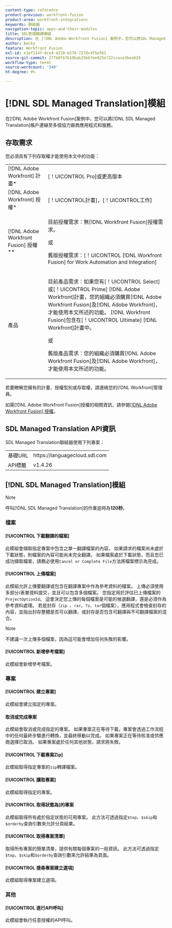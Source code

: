 ```yaml
---
content-type: reference
product-previous: workfront-fusion
product-area: workfront-integrations
keywords: 聯結器
navigation-topic: apps-and-their-modules
title: SDL管理翻譯模組
description: 在 [!DNL Adobe Workfront Fusion] 案例中，您可以將SDL Managed Translation帳戶連線至多個協力廠商應用程式和服務。
author: Becky
feature: Workfront Fusion
exl-id: e1ef114f-8ce4-4210-b176-727dc4f5e561
source-git-commit: 27fb07b7b19bab25bb7ee925e722ccace3bea628
workflow-type: tm+mt
source-wordcount: '549'
ht-degree: 0%

---
```


# [!DNL SDL Managed Translation]模組

在[!DNL Adobe Workfront Fusion]案例中，您可以將[!DNL SDL Managed Translation]帳戶連線至多個協力廠商應用程式和服務。

## 存取需求

您必須具有下列存取權才能使用本文中的功能：

<table style="table-layout:auto"> 
 <col> 
 <col> 
 <tbody> 
  <tr> 
   <td role="rowheader">[!DNL Adobe Workfront] 計畫*</td>
  <td> <p>[！UICONTROL Pro]或更高版本</p> </td>
  </tr> 
  <tr data-mc-conditions=""> 
   <td role="rowheader">[!DNL Adobe Workfront] 授權*</td>
   <td> <p>[！UICONTROL計畫]，[！UICONTROL工作]</p> </td> 
  </tr> 
  <tr> 
   <td role="rowheader">[!DNL Adobe Workfront Fusion] 授權**</td> 
   <td>
   <p>目前授權需求：無[!DNL Workfront Fusion]授權需求。</p>
   <p>或</p>
   <p>舊版授權需求：[！UICONTROL [!DNL Workfront Fusion] for Work Automation and Integration] </p>
   </td> 
  </tr> 
  <tr> 
   <td role="rowheader">產品</td> 
   <td>
   <p>目前產品需求：如果您有[！UICONTROL Select]或[！UICONTROL Prime] [!DNL Adobe Workfront]計畫，您的組織必須購買[!DNL Adobe Workfront Fusion]及[!DNL Adobe Workfront]，才能使用本文所述的功能。 [!DNL Workfront Fusion]包含在[！UICONTROL Ultimate] [!DNL Workfront]計畫中。</p>
   <p>或</p>
   <p>舊版產品需求：您的組織必須購買[!DNL Adobe Workfront Fusion]及[!DNL Adobe Workfront]，才能使用本文所述的功能。</p>
   </td> 
  </tr> 
 </tbody> 
</table>

若要瞭解您擁有的計畫、授權型別或存取權，請連絡您的[!DNL Workfront]管理員。

如需[!DNL Adobe Workfront Fusion]授權的相關資訊，請參閱[[!DNL Adobe Workfront Fusion] 授權](../../workfront-fusion/get-started/license-automation-vs-integration.md)。

## SDL Managed Translation API資訊

SDL Managed Translation聯結器使用下列專案：

<table style="table-layout:auto"> 
 <col> 
 <col> 
 <tbody> 
  <tr> 
   <td role="rowheader">基礎URL</td> 
   <td>https://languagecloud.sdl.com</td> 
  </tr>
  <tr> 
   <td role="rowheader">API標籤</td> 
   <td>v1.4.26</td> 
  </tr>
 </tbody> 
 </table>

## [!DNL SDL Managed Translation]模組

>[!NOTE]
>
>呼叫[!DNL SDL Managed Translation]的作業逾時為&#x200B;**120秒**。

### 檔案

#### [!UICONTROL 下載翻譯的檔案]

此模組會擷取指定專案中包含之單一翻譯檔案的內容。 如果請求的檔案尚未處於下載狀態，則檔案的內容可能尚未完全翻譯。 如果檔案處於下載狀態，而且您已成功擷取檔案，請務必使用`Cancel or Complete File`方法將檔案標示為完成。

#### [!UICONTROL 上傳檔案]

此模組允許上傳要翻譯或包含在翻譯專案中作為參考資料的檔案。 上傳必須使用多部分/表單資料提交，並且可以包含多個檔案。 您指定用於評估已上傳檔案的`ProjectOptionId`。 這會決定您上傳的每個檔案是可能的候選翻譯，還是必須作為參考資料處理。 若是封存（`zip `、`rar`、`7z`、`tar`個檔案），應用程式會檢查封存的內容，並指出封存整體是否可以翻譯，或封存是否包含可翻譯與不可翻譯檔案的混合。

>[!NOTE]
>
>不建議一次上傳多個檔案，因為這可能會增加任何失敗的影響。

#### [!UICONTROL 新增參考檔案]

此模組會新增參考檔案。

### 專案

#### [!UICONTROL 建立專案]

此模組會建立指定的專案。

#### 取消或完成專案

此模組會取消或完成指定的專案。 如果專案正在等待下載，專案會透過工作流程中的任何最終步驟進行轉換，並最終移動以完成。 如果專案正在等待核准或供應商選擇已取消。 如果專案處於任何其他狀態，請求將失敗。

#### [!UICONTROL 下載專案Zip]

此模組取得指定專案的`zip`轉譯檔案。

#### [!UICONTROL 讀取專案]

此模組取得指定的專案。

#### [!UICONTROL 取得狀態為]的專案

此模組取得所有處於指定狀態的可用專案。 此方法可透過指定`$top`、`$skip`和`$orderby`查詢引數來允許分頁結果。

#### [!UICONTROL 取得專案清單]

取得所有專案的簡單清單，提供有關每個專案的一般資訊。 此方法可透過指定`$top`、`$skip`和`$orderby`查詢引數來允許結果為頁面。

#### [!UICONTROL 搜尋專案建立選項]

此模組取得專案建立選項。

### 其他

#### [!UICONTROL 進行API呼叫]

此模組會執行任意授權的API呼叫。
